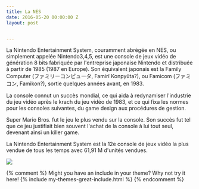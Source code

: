 ```yaml
---
title: La NES
date: 2016-05-20 00:00:00 Z
layout: post


---
```


La Nintendo Entertainment System, couramment abrégée en NES, ou simplement appelée Nintendo3,4,5, est une console de jeux vidéo de génération 8 bits fabriquée par l'entreprise japonaise Nintendo et distribuée à partir de 1985 (1987 en Europe). Son équivalent japonais est la Family Computer (ファミリーコンピュータ, Famirī Konpyūta?), ou Famicom (ファミコン, Famikon?), sortie quelques années avant, en 1983.

La console connut un succès mondial, ce qui aida à redynamiser l'industrie du jeu vidéo après le krach du jeu vidéo de 1983, et ce qui fixa les normes pour les consoles suivantes, du game design aux procédures de gestion.

Super Mario Bros. fut le jeu le plus vendu sur la console. Son succès fut tel que ce jeu justifiait bien souvent l'achat de la console à lui tout seul, devenant ainsi un killer game.

La Nintendo Entertainment System est la 12e console de jeux vidéo la plus vendue de tous les temps avec 61,91 M d'unités vendues.



![](http://static.shoplightspeed.com/shops/609311/files/002266731/original-nintendo-nes-console-system-refurbished-c.jpg)

{% comment %}
Might you have an include in your theme? Why not try it here!
{% include my-themes-great-include.html %}
{% endcomment %}


